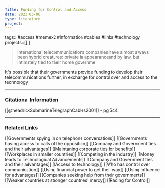 ```yaml
---
Title: Funding for Control and Access
date: 2023-03-06
type: literature
project:
---
```

tags:: #access #memex2 #information #cables #links #technology 
projects::[[]]

> international telecommunications companies have almost always been hybrid creatures: private in appearanceand by law, but intimately tied to their home governme

It's possible that their governments provide funding to develop their telecommunications further, in exchange for control over and access to the technology.

---
### Citational Information

[[@headrickSubmarineTelegraphCables2001]] - pg 544

---

### Related Links

[[Governments spying in on telephone conversations]]
[[Governments having access to calls of the opposition]]
[[Company and Government ties and their advantages]]
[[Maintaning corporate ties for benefits]]
[[Workplaces in smaller countries]]
[[Competing in the industry]]
[[Money leads to Technological Advancements]]
[[Company and Government ties and their advantages]]
[[Access to technology]]
[[Who has control over communication]]
[[Using financial power to get their way]]
[[Using influence for advantages]]
[[Companies seeking help from their governments]]
[[Weaker countries at stronger countries' mercy]]
[[Racing for Control]]